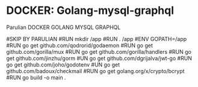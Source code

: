 # DOCKER: Golang-mysql-graphql
Parulian DOCKER GOLANG MYSQL GRAPHQL




#SKIP BY PARULIAN
#RUN mkdir /app
#RUN . /app
#ENV GOPATH=/app
#RUN go get github.com/qodrorid/godaemon
#RUN go get github.com/gorilla/mux
#RUN go get github.com/gorilla/handlers
#RUN go get github.com/jinzhu/gorm
#UN go get github.com/dgrijalva/jwt-go
#RUN go get github.com/joho/godotenv
#UN go get github.com/badoux/checkmail
#RUN go get golang.org/x/crypto/bcrypt
#RUN go build -o main .
